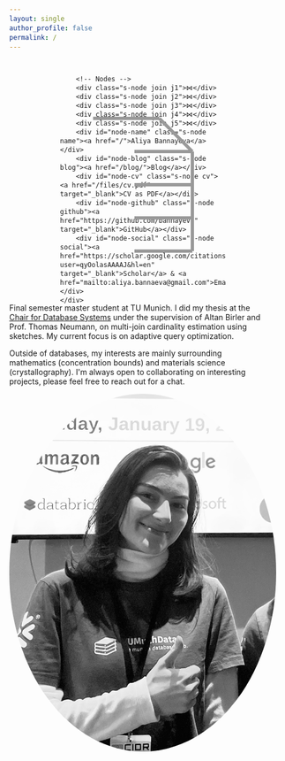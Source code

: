 ```yaml
---
layout: single
author_profile: false
permalink: /
---
```

<style>
/* Final container for the spine-and-branch tree */
.spine-nav-container {
    position: relative;
    width: 100%;
    max-width: 300px;
    height: 400px; /* Tall and spacious */
    margin: 0 auto;
    font-family: monospace;
}

.spine-svg {
    position: absolute;
    top: 0;
    left: 0;
    width: 100%;
    height: 100%;
    z-index: 1;
}

.spine-svg line {
    stroke: #999;
    stroke-width: 2; /* Thinner lines */
    transition: all 0.2s ease-in-out;
}

.spine-svg line.highlight {
    stroke: #0056b3;
    stroke-width: 3;
}

.s-node {
    position: absolute;
    transform: translate(-50%, -50%);
    z-index: 2;
    background: transparent !important;
    text-align: center;
}

.s-node a {
    text-decoration: none;
    font-weight: bold;
    font-size: 1.1em;
    padding: 0.1em 0.3em;
    color: #0056b3;
    background: transparent !important;
}

.s-node.join {
    font-size: 2em; /* Smaller, cleaner bowties */
    color: #333;
}

/* --- Meticulous Positioning --- */
/* The Spine */
.s-node.j1 { top: 10%; left: 60%; }
.s-node.j2 { top: 30%; left: 80%; }
.s-node.j3 { top: 50%; left: 80%; }
.s-node.j4 { top: 70%; left: 80%; }
.s-node.j5 { top: 90%; left: 80%; }
/* The Leaves */
.s-node.name { top: 10%; left: 20%; }
.s-node.blog { top: 30%; left: 45%; }
.s-node.cv { top: 50%; left: 45%; }
.s-node.github { top: 70%; left: 45%; }
.s-node.social { top: 90%; left: 45%; }
</style>

<div style="display: flex; align-items: center; margin-top: 2em;">
  <div style="flex: 2; padding-right: 20px;">
    <div class="spine-nav-container">
        <svg class="spine-svg" viewBox="0 0 100 100" preserveAspectRatio="xMidYMid meet">
            <!-- Spine lines -->
            <line id="line-j1-j2" x1="60" y1="10" x2="80" y2="30" />
            <line id="line-j2-j3" x1="80" y1="30" x2="80" y2="50" />
            <line id="line-j3-j4" x1="80" y1="50" x2="80" y2="70" />
            <line id="line-j4-j5" x1="80" y1="70" x2="80" y2="90" />
            <!-- Branch lines -->
            <line id="line-j1-name" x1="60" y1="10" x2="20" y2="10" />
            <line id="line-j2-blog" x1="80" y1="30" x2="45" y2="30" />
            <line id="line-j3-cv" x1="80" y1="50" x2="45" y2="50" />
            <line id="line-j4-github" x1="80" y1="70" x2="45" y2="70" />
            <line id="line-j5-social" x1="80" y1="90" x2="45" y2="90" />
        </svg>
        
        <!-- Nodes -->
        <div class="s-node join j1">⋈</div>
        <div class="s-node join j2">⋈</div>
        <div class="s-node join j3">⋈</div>
        <div class="s-node join j4">⋈</div>
        <div class="s-node join j5">⋈</div>
        <div id="node-name" class="s-node name"><a href="/">Aliya Bannayeva</a></div>
        <div id="node-blog" class="s-node blog"><a href="/blog/">Blog</a></div>
        <div id="node-cv" class="s-node cv"><a href="/files/cv.pdf" target="_blank">CV as PDF</a></div>
        <div id="node-github" class="s-node github"><a href="https://github.com/bannayeva" target="_blank">GitHub</a></div>
        <div id="node-social" class="s-node social"><a href="https://scholar.google.com/citations?user=qyOolasAAAAJ&hl=en" target="_blank">Scholar</a> & <a href="mailto:aliya.bannaeva@gmail.com">Email</a></div>
    </div>
  </div>
  <div style="flex: 3; padding-right: 20px;">
    <p>Final semester master student at TU Munich. I did my thesis at the <a href="https://db.in.tum.de/">Chair for Database Systems</a> under the supervision of Altan Birler and Prof. Thomas Neumann, on multi-join cardinality estimation using sketches. My current focus is on adaptive query optimization. </p>
    <p>Outside of databases, my interests are mainly surrounding mathematics (concentration bounds) and materials science (crystallography). I'm always open to collaborating on interesting projects, please feel free to reach out for a chat.</p>
  </div>
  <div style="flex: 1;">
    <img src="/images/profile.png" alt="Aliya Bannayeva" style="border-radius: 50%; max-width: 100%; height: auto;">
  </div>
</div>

<script>
document.addEventListener('DOMContentLoaded', function() {
    const nodes = {
        name: document.getElementById('node-name'), blog: document.getElementById('node-blog'),
        cv: document.getElementById('node-cv'), github: document.getElementById('node-github'),
        social: document.getElementById('node-social')
    };
    const lines = {
        j1j2: document.getElementById('line-j1-j2'), j2j3: document.getElementById('line-j2-j3'),
        j3j4: document.getElementById('line-j3-j4'), j4j5: document.getElementById('line-j4-j5'),
        j1name: document.getElementById('line-j1-name'), j2blog: document.getElementById('line-j2-blog'),
        j3cv: document.getElementById('line-j3-cv'), j4github: document.getElementById('line-j4-github'),
        j5social: document.getElementById('line-j5-social')
    };
    const highlight = (line_ids, active) => {
        line_ids.forEach(id => {
            if (lines[id]) {
                active ? lines[id].classList.add('highlight') : lines[id].classList.remove('highlight');
            }
        });
    };
    nodes.name.addEventListener('mouseover', () => highlight(['j1name'], true));
    nodes.name.addEventListener('mouseout',  () => highlight(['j1name'], false));
    nodes.blog.addEventListener('mouseover', () => highlight(['j2blog', 'j1j2'], true));
    nodes.blog.addEventListener('mouseout',  () => highlight(['j2blog', 'j1j2'], false));
    nodes.cv.addEventListener('mouseover', () => highlight(['j3cv', 'j2j3', 'j1j2'], true));
    nodes.cv.addEventListener('mouseout',  () => highlight(['j3cv', 'j2j3', 'j1j2'], false));
    nodes.github.addEventListener('mouseover', () => highlight(['j4github', 'j3j4', 'j2j3', 'j1j2'], true));
    nodes.github.addEventListener('mouseout',  () => highlight(['j4github', 'j3j4', 'j2j3', 'j1j2'], false));
    nodes.social.addEventListener('mouseover', () => highlight(['j5social', 'j4j5', 'j3j4', 'j2j3', 'j1j2'], true));
    nodes.social.addEventListener('mouseout',  () => highlight(['j5social', 'j4j5', 'j3j4', 'j2j3', 'j1j2'], false));
});
</script>